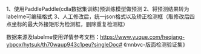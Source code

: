 1、使用PaddlePaddle(cdla数据集训练)预训练模型做预测
2、将预测结果转为labelme可编辑格式
3、人工修改后，统一json格式以及矫正检测框（取修改后四点坐标的最大外接矩形为检测框，删除重复检测框）

数据来源及labelme使用详情参考文档：https://www.yuque.com/heqiang-ybpcx/hytsuk/th70waup943c1peu?singleDoc# 《mnbvc-版面检测验证集》


